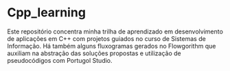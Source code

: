 # Cpp_learning
Este repositório concentra minha trilha de aprendizado em desenvolvimento de aplicações em C++ com projetos guiados no curso de Sistemas de Informação.
Há também alguns fluxogramas gerados no Flowgorithm que auxiliam na abstração das soluções propostas e utilização de pseudocódigos com Portugol Studio.
